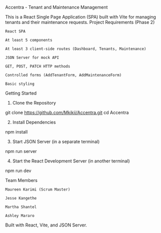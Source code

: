 Accentra - Tenant and Maintenance Management

This is a React Single Page Application (SPA) built with Vite for managing tenants and their maintenance requests.
Project Requirements (Phase 2)

    React SPA

    At least 5 components

    At least 3 client-side routes (Dashboard, Tenants, Maintenance)

    JSON Server for mock API

    GET, POST, PATCH HTTP methods

    Controlled forms (AddTenantForm, AddMaintenanceForm)

    Basic styling

Getting Started
1. Clone the Repository

git clone https://github.com/Mkikii/Accentra.git
cd Accentra

2. Install Dependencies

npm install

3. Start JSON Server (in a separate terminal)

npm run server

4. Start the React Development Server (in another terminal)

npm run dev

Team Members

    Maureen Karimi (Scrum Master)

    Jesse Kangethe

    Martha Shantel

    Ashley Mararo

Built with React, Vite, and JSON Server.